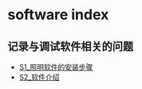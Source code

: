 # software index

## 记录与调试软件相关的问题

* [S1_照明软件的安装步骤](../contents/调试软件安装步骤.md)
* [S2_软件介绍](../contents/software_description.md)